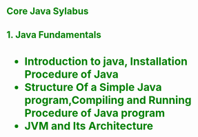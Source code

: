 <html>
  <head>
  <style>
body {
  color: green;
}
</style>
  </head>
  <body>
<h2>Core Java Sylabus<h2>
<b>1. Java Fundamentals<h3></b>  
<ul>
  <li>Introduction to java, Installation Procedure of Java</li>
  <li>Structure Of a Simple Java program,Compiling and Running Procedure of Java program</li>
  <li>JVM and Its Architecture</li>
<ul>
  <body>
  </html>
